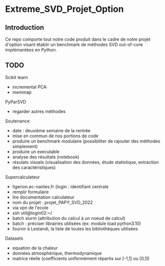 # Extreme_SVD_Projet_Option

## Introduction

Ce repo comporte tout notre code produit dans le cadre de notre projet d'option visant établir un benchmark de méthodes SVD out-of-core implémantées en Python.

## TODO 

Scikit learn
- incremental PCA
- memmap

PyParSVD
- regarder autres méthodes

Soutenance
- date : deuxième semaine de la rentrée
- mise en commun de nos portions de code
- produire un benchmark modulaire (possibiliter de rajouter des méthodes simplement)
- produire un executable
- analyse des résultats (notebook)
- résulats visuels (visualisation des données, étude statistique, extraction des caractéristiques)

Supercalculateur
- ligerion.ec-nantes.fr (login : identifiant centrale
- remplir formulaire
- lire documentation calculateur
- nom du projet : projet_PAPY_SVD_2022
- via vpn de l'ecole
- ssh util@login02:~/
- batch slurm (attribution du calcul à un noeud de calcul)
- batch : préciser librairies utilisées (ex: module load python3.10)
- fournir à Lestandi, la liste de toutes les bibliothèques utilisées

Datasets
- equation de la chaleur
- données atmosphérique, thermodynamique
- matrice réelle (coefficients uniformément répartis sur [-1,1] ou [0,1])

